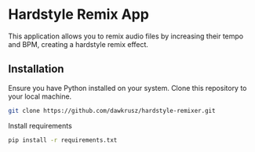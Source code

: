 # Hardstyle Remix App

This application allows you to remix audio files by increasing their tempo and BPM, creating a hardstyle remix effect.

## Installation

Ensure you have Python installed on your system. Clone this repository to your local machine.

```bash
git clone https://github.com/dawkrusz/hardstyle-remixer.git
```
Install requirements
```bash
pip install -r requirements.txt
```
